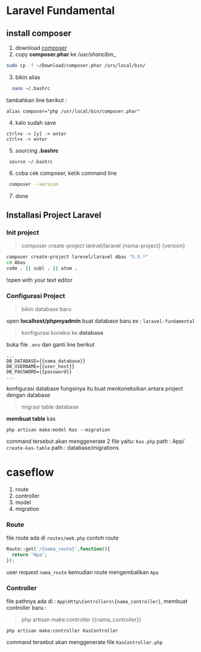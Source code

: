 # Laravel Fundamental
## install composer

1. download [composer](https://getcomposer.org/download/1.6.3/composer.phar)
2. copy **composer.phar** ke _/usr/share/bin__
``` bash
sudo cp -f ~/Download/composer.phar /urs/local/bin/
```
3. bikin alias 
``` bash
  nano ~/.bashrc
```
tambahkan line berikut :
```
alias composer="php /usr/local/bin/composer.phar"
```
4. kalo sudah save
```
ctrl+o -> [y] -> enter
ctrl+x -> enter
```
5. sourcing __.bashrc__
```
 source ~/.bashrc
```
6. coba cek composer, ketik command line
``` bash
 composer --version
```
7. done

## Installasi Project Laravel
### **Init project**
> composer create-project larevel/laravel {nama-project} {version}

``` bash
composer create-project larevel/laravel Abas "5.5.*"
cd Abas
code . || subl . || atom . 
```
!open with your text editor

### Configurasi Project
> bikin database baru

open __localhost/phpmyadmin__
buat database baru
ex : `laravel-fundamental`

> konfigurasi koneksi ke **database**

buka file `.env` dan ganti line berikut
```
...
DB_DATABASE={{nama_database}}
DB_USERNAME={{user_host}}
DB_PASSWORD={{password}}
...
```
konfigurasi database fungsinya itu buat menkoneksikan antara project dengan database

> migrasi table database

**membuat table** kas
```
php artisan make:model Kas --migration
```
command tersebut akan menggenerate 2 file yaitu:
`Kas.php` path : App/
`create-kas-table` path : database/migrations


# caseflow
1. route
2. controller
3. model
4. migration

### Route
file route ada di `routes/web.php` contoh route
``` php
Route::get('/{nama_route}',function(){
  return "Apa";
});
```
user request `nama_route` kemudian route mengembalikan `Apa`

### Controller
file pathnya ada di : `App\Http\Controllers\{nama_controller}`, membuat controller baru :
> php artisan make:controller {{nama_controller}}

```
php artisan make:controller KasController
```
command tersebut akan menggenerate file `KasController.php`